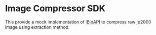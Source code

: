 # Image Compressor SDK
This provide a mock implementation of [IBioAPI](https://github.com/mosip/commons/blob/master/kernel/kernel-biometrics-api/src/main/java/io/mosip/kernel/biometrics/spi/IBioApi.java) to compress raw jp2000 image using extraction method.

